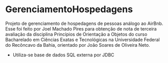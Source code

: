 # GerenciamentoHospedagens
Projeto de gerenciamento de hospedagens de pessoas análogo ao AirBnb. Esse foi feito por Joel Machado Pires para obtenção de nota de terceira avaliação da disciplina Princípios de Orientação a Objetos do curso Bacharelado em Ciências Exatas e Tecnológicas na Universidade Federal do Recôncavo da Bahia, orientado por João Soares de Oliveira Neto.

* Utiliza-se base de dados SQL externa por JDBC
